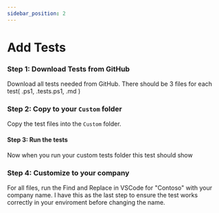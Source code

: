 ```yaml
---
sidebar_position: 2
---
```

# Add Tests

### Step 1: Download Tests from GitHub

Download all tests needed from GitHub. There should be 3 files for each test( .ps1, .tests.ps1, .md )

### Step 2: Copy to your `Custom` folder

Copy the test files into the `Custom` folder.

#### Step 3: Run the tests

Now when you run your custom tests folder this test should show

### Step 4: Customize to your company

For all files, run the Find and Replace in VSCode for "Contoso" with your company name. I have this as the last step to ensure the test works correctly in your enviroment before changing the name.
